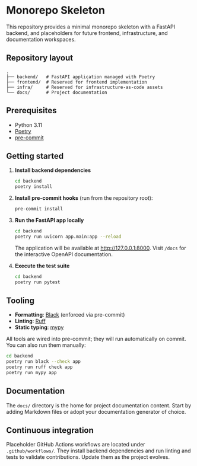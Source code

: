 # Monorepo Skeleton

This repository provides a minimal monorepo skeleton with a FastAPI backend, and
placeholders for future frontend, infrastructure, and documentation workspaces.

## Repository layout

```
.
├── backend/   # FastAPI application managed with Poetry
├── frontend/  # Reserved for frontend implementation
├── infra/     # Reserved for infrastructure-as-code assets
└── docs/      # Project documentation
```

## Prerequisites

- Python 3.11
- [Poetry](https://python-poetry.org/docs/#installation)
- [pre-commit](https://pre-commit.com/#installation)

## Getting started

1. **Install backend dependencies**

   ```bash
   cd backend
   poetry install
   ```

2. **Install pre-commit hooks** (run from the repository root):

   ```bash
   pre-commit install
   ```

3. **Run the FastAPI app locally**

   ```bash
   cd backend
   poetry run uvicorn app.main:app --reload
   ```

   The application will be available at <http://127.0.0.1:8000>. Visit
   `/docs` for the interactive OpenAPI documentation.

4. **Execute the test suite**

   ```bash
   cd backend
   poetry run pytest
   ```

## Tooling

- **Formatting**: [Black](https://black.readthedocs.io/) (enforced via pre-commit)
- **Linting**: [Ruff](https://docs.astral.sh/ruff/)
- **Static typing**: [mypy](http://mypy-lang.org/)

All tools are wired into pre-commit; they will run automatically on commit. You
can also run them manually:

```bash
cd backend
poetry run black --check app
poetry run ruff check app
poetry run mypy app
```

## Documentation

The `docs/` directory is the home for project documentation content. Start by
adding Markdown files or adopt your documentation generator of choice.

## Continuous integration

Placeholder GitHub Actions workflows are located under `.github/workflows/`.
They install backend dependencies and run linting and tests to validate
contributions. Update them as the project evolves.
